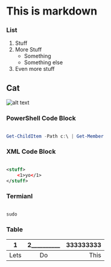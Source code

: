 # This is markdown

### List

1. Stuff
1. More Stuff
   - Something 
   - Something else
1. Even more stuff

## Cat

![alt text](https://www.catster.com/wp-content/uploads/2017/08/A-fluffy-cat-looking-funny-surprised-or-concerned.jpg "Steezcorp")


### PowerShell Code Block

```powershell

Get-ChildItem -Path c:\ | Get-Member

```
### XML Code Block

```xml

<stuff>
    <1>yo</1>
</stuff>

```
### Termianl

```terminal

sudo 

```

### Table

1 | 2__________ | 333333333 |
--- | :---: | ---:|
Lets | Do  | This



